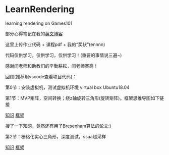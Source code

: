 # LearnRendering

learning rendering on Games101


部分心得笔记在我的[英文博客](http://keneyr.com/)


这里上传作业代码 + 课程pdf + 我的“奖状”(ennnn)


代码仅供学习，仅供学习，仅供学习！(重要的事情说三遍~)


感谢闫老师和助教们的辛勤耕耘，闫老师赛高！


回顾(推荐用vscode查看项目代码)：

第0节：安装虚拟机，测试虚拟机环境 virtual box Ubuntu18.04

第1节：MVP矩阵，空间转换；绕z轴旋转三角形(旋转矩阵)。框架思维导图如下链接

[知识](https://naotu.baidu.com/file/00108778255ff26980fb41fb49a14443)
[框架](https://naotu.baidu.com/file/7beebb6492a43cd23b28bdac9bdf0253)

搜了一下知网，竟然还有用了Bresenham算法的论文:)

第2节：栅格化实心三角形，深度测试，ssaa超采样

[知识]()
[框架]()

